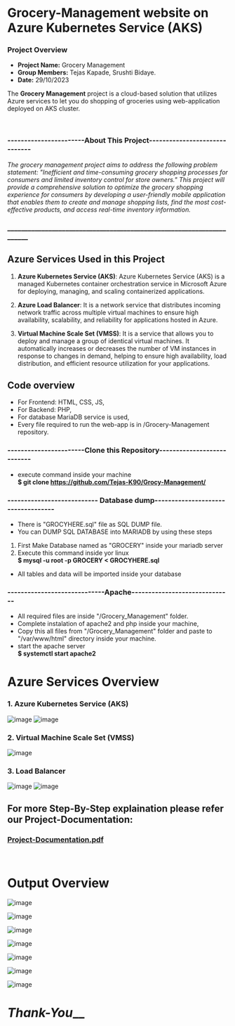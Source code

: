# Grocery-Management website on Azure Kubernetes Service (AKS)<br>
### Project Overview <br>

- **Project Name:** Grocery Management 
- **Group Members:** Tejas Kapade, Srushti Bidaye.
- **Date:** 29/10/2023

The **Grocery Management** project is a cloud-based solution that utilizes Azure services to let you do shopping of groceries using web-application deployed on AKS cluster.

<br>

### -----------------------About This Project------------------------------<br>

 *The grocery management project aims to address the following problem statement: "Inefficient and time-consuming grocery shopping processes for consumers and limited inventory control for store owners." This project will provide a comprehensive solution to optimize the grocery shopping experience for consumers by developing a user-friendly mobile application that enables them to create and manage shopping lists, find the most cost-effective products, and access real-time inventory information.* <br>
### ______________________________________________________________________



## Azure Services Used in this Project

1. **Azure Kubernetes Service (AKS)**: Azure Kubernetes Service (AKS) is a managed Kubernetes container orchestration service in Microsoft Azure for deploying, managing, and scaling containerized applications.

2. **Azure Load Balancer**: It is a network service that distributes incoming network traffic across multiple virtual machines to ensure high availability, scalability, and reliability for applications hosted in Azure.

3. **Virtual Machine Scale Set (VMSS)**: It is a service that allows you to deploy and manage a group of identical virtual machines. It automatically increases or decreases the number of VM instances in response to changes in demand, helping to ensure high availability, load distribution, and efficient resource utilization for your applications.



## Code overview
- For Frontend: HTML, CSS, JS,
- For Backend: PHP,
- For database MariaDB service is used,<br>
- Every file required to run the web-app is in /Grocery-Management repository.



### -----------------------Clone this Repository---------------------------<br>
- execute command inside your machine<br>
**$ git clone https://github.com/Tejas-K90/Grocy-Management/**



### --------------------------- Database dump-----------------------------------<br>
- There is "GROCYHERE.sql" file as SQL DUMP file.<br>
- You can DUMP SQL DATABASE into MARIADB by using these steps<br>
1. First Make Database named as "GROCERY" inside your mariadb server<br>
2. Execute this command inside yor linux<br>
**$ mysql -u root -p GROCERY < GROCYHERE.sql**<br>
- All tables and data will be imported inside your database<br>



### -----------------------------Apache------------------------------<br>
- All required files are inside "/Grocery_Management" folder.<br>
- Complete instalation of apache2 and php inside your machine,<br>
- Copy this all files from "/Grocery_Management" folder and paste to "/var/www/html" directory inside your machine.<br>
- start the apache server<br>
**$ systemctl start apache2**<br>


# Azure Services Overview<br>
### 1. Azure Kubernetes Service (AKS)
![image](https://github.com/Tejas-K90/Grocery-Management/assets/61987805/3f87e6e7-82a0-4028-9ab0-a6e367a1808a)
![image](https://github.com/Tejas-K90/Grocery-Management/assets/61987805/96cc22b6-48b7-4995-ac1a-77bdef7bf125)
### 2. Virtual Machine Scale Set (VMSS)
![image](https://github.com/Tejas-K90/Grocery-Management/assets/61987805/fdf187c7-6154-44e9-bb12-3df13b0aa633)
### 3. Load Balancer
![image](https://github.com/Tejas-K90/Grocery-Management/assets/61987805/a7a441fd-c476-4103-932a-3a219fb47fa8)
![image](https://github.com/Tejas-K90/Grocery-Management/assets/61987805/a1e7e04b-039a-439e-bb14-3f56af7ed784)
<br>
## For more Step-By-Step explaination please refer our Project-Documentation:
### [Project-Documentation.pdf](https://github.com/Tejas-K90/Grocery-Management/blob/main/Project-Documentation.pdf)

<br>

# Output Overview
![image](https://github.com/Tejas-K90/Grocery-Management/assets/61987805/cdd78309-2fc4-4629-9ef5-ff732cbe59d8)

![image](https://github.com/Tejas-K90/Grocery-Management/assets/61987805/f79e2b78-a58c-46dd-aa98-17a8349b23cb)

![image](https://github.com/Tejas-K90/Grocery-Management/assets/61987805/8b90ed7b-1658-417a-94b1-edfaaa91da7b)

![image](https://github.com/Tejas-K90/Grocery-Management/assets/61987805/0c0c492c-68a9-40f6-abc7-4708cebb4ce4)

![image](https://github.com/Tejas-K90/Grocery-Management/assets/61987805/53a3d43a-8750-4485-903e-90bddc18f355)

![image](https://github.com/Tejas-K90/Grocery-Management/assets/61987805/2748f3ae-4d59-4e7c-b26a-74f4c9c4c0a1)

![image](https://github.com/Tejas-K90/Grocery-Management/assets/61987805/e739fdc4-3026-4c4a-aca3-d2ce0ad6b568)

# _______________Thank-You_________________

